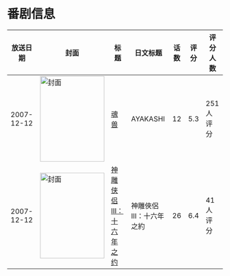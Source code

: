 # 番剧信息

|放送日期|封面|标题|日文标题|话数|评分|评分人数|
|---|---|---|---|---|---|---|
|2007-12-12|<img src="//lain.bgm.tv/pic/cover/c/b1/f6/3011_VnZhh.jpg" alt="封面" style="width:150px;height:200px;object-fit:cover;">|[魂兽](https://bangumi.tv/subject/3011)|AYAKASHI|12|5.3|251人评分|
|2007-12-12|<img src="//lain.bgm.tv/pic/cover/c/18/ba/117555_7xunF.jpg" alt="封面" style="width:150px;height:200px;object-fit:cover;">|[神雕侠侣III：十六年之约](https://bangumi.tv/subject/117555)|神雕俠侶III：十六年之約|26|6.4|41人评分|
